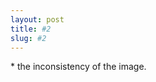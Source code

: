 ```yaml
---
layout: post
title: #2
slug: #2
---
```


<p class="description" style="text-align: justify;">
* the inconsistency of the image.
